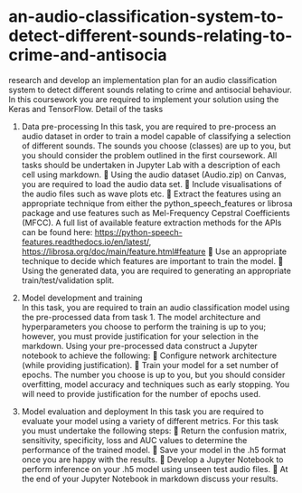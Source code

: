 # an-audio-classification-system-to-detect-different-sounds-relating-to-crime-and-antisocia
research  and  develop  an  implementation  plan  for  an  audio  classification  system  to  detect  different  sounds  relating  to  crime  and antisocial behaviour. In this coursework you are required to implement your solution using the  Keras and TensorFlow.
Detail of the tasks
1) Data pre-processing
In this task, you are required to pre-process an audio dataset in order to train a model capable of 
classifying a selection of different sounds. The sounds you choose (classes) are up to you, but you 
should consider the problem outlined in the first coursework. All tasks should be undertaken in 
Jupyter Lab with a description of each cell using markdown. 
 Using the audio dataset (Audio.zip) on Canvas, you are required to load the audio data 
set. 
 Include visualisations of the audio files such as wave plots etc.
 Extract the features using an appropriate technique from either the 
python_speech_features or librosa package and use features such as Mel-Frequency 
Cepstral Coefficients (MFCC). A full list of available feature extraction methods for the 
APIs can be found here: https://python-speech-features.readthedocs.io/en/latest/, 
https://librosa.org/doc/main/feature.html#feature
 Use an appropriate technique to decide which features are important to train the model.
 Using the generated data, you are required to generating an appropriate 
train/test/validation split.
2)  Model development and training  
In this task, you are required to train an audio classification model using the pre-processed data from 
task 1. The model architecture and hyperparameters you choose to perform the training is up 
to you; however, you must provide justification for your selection in the markdown. Using your 
pre-processed data construct a Jupyter notebook to achieve the following:
 Configure network architecture (while providing justification).
 Train your model for a set number of epochs. The number you choose is up to you, but you 
should consider overfitting, model accuracy and techniques such as early stopping. You will 
need to provide justification for the number of epochs used.
  
3) Model evaluation and deployment
In this task you are required to evaluate your model using a variety of different metrics. 
 For this task you must undertake the following steps:
 Return  the  confusion  matrix,  sensitivity,  specificity,  loss  and  AUC  values  to  determine  the 
performance of the trained model.
 Save your model in the .h5 format once you are happy with the results.
 Develop a Jupyter Notebook to perform inference on your .h5 model using unseen test audio 
files. 
 At the end of your Jupyter Notebook in markdown discuss your results.
